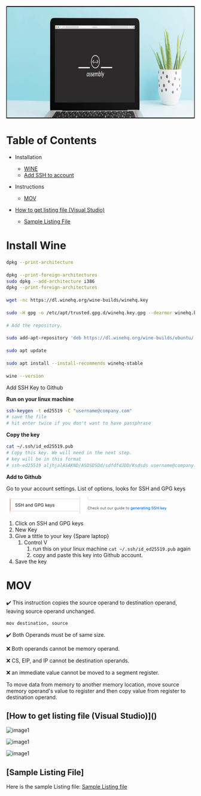 <img src="img/assembly.png" alt="drawing" height="300" width="1900"/>



# Table of Contents

* Installation
  * [WINE](#wine)
  * [Add SSH to account](#SSH)

* Instructions

  * [MOV](#mov)

  

* [How to get listing file (Visual Studio)](#How_to_get_listing_file)
  
  * [Sample Listing File](#sample_Listing_File)



# Install Wine <a name="wine"></a>

```bash
dpkg --print-architecture

dpkg --print-foreign-architectures
sudo dpkg --add-architecture i386
dpkg --print-foreign-architectures

wget -nc https://dl.winehq.org/wine-builds/winehq.key

sudo -H gpg -o /etc/apt/trusted.gpg.d/winehq.key.gpg --dearmor winehq.key

# Add the repository.

sudo add-apt-repository 'deb https://dl.winehq.org/wine-builds/ubuntu/ focal main'

sudo apt update

sudo apt install --install-recommends winehq-stable

wine --version
```



Add SSH Key to Github <a name="SSH"></a>

**Run on your linux machine**

```bash
ssh-keygen -t ed25519 -C "username@company.com"
# save the file
# hit enter twice if you don't want to have passphrase
```

**Copy the key** 

```bash
cat ~/.ssh/id_ed25519.pub
# Copy this key. We will need in the next step.
# key will be in this format
# ssh-ed25519 aljhjalASAKND/ASDSDSDd/sdfdfdJDD/Ksdsds username@company.com
```

**Add to Github** 

Go to your account settings. List of options, looks for SSH and GPG keys

<img src="img/image-20211105214324883.png" alt="image-20211105214324883" style="zoom:50%;" />



1. Click on SSH and GPG keys
2. New Key
3. Give a tittle to your key {Spare laptop}
   1. Control V
      1. run this on your linux  machine ```cat ~/.ssh/id_ed25519.pub``` again
      2. copy and paste this key into Github account.
4. Save the key



# MOV <a name="mov"></a>

:heavy_check_mark: This instruction copies the source operand to destination operand, leaving source operand unchanged.

```mov destination, source```

:heavy_check_mark: Both Operands must be of same size.

:x: Both operands cannot be memory operand.

:x: CS, EIP, and IP cannot be destination operands.

:x: an immediate value cannot be moved to a segment register.



To move data from memory to another memory location, move source memory operand's value to register and then copy value from register to destination operand.



## [How to get listing file (Visual Studio)](<a name="How_to_get_listing_file"></a>)

![image1](img/1_listing_file.png)

![image1](img/3_listing_file.png)

![image1](img/4_listing_file.png)

## [Sample Listing File]<a name="sample_Listing_File"></a>

Here is the sample Listing file: [Sample Listing file](/docs/default/irvine.lst)



​	
